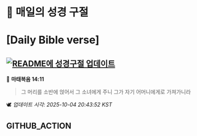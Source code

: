 # 🙏 매일의 성경 구절
# [Daily Bible verse]
## [![README에 성경구절 업데이트](https://github.com/DONGSUKA/first_test/actions/workflows/update-readme-bible.yml/badge.svg)](https://github.com/DONGSUKA/first_test/actions/workflows/update-readme-bible.yml)
<!-- START_BIBLE_VERSE -->
📖 **마태복음 14:11**
> 그 머리를 소반에 얹어서 그 소녀에게 주니 그가 자기 어머니에게로 가져가니라

🕊️ _업데이트 시각: 2025-10-04 20:43:52 KST_
  <!-- END_BIBLE_VERSE -->
## GITHUB_ACTION
